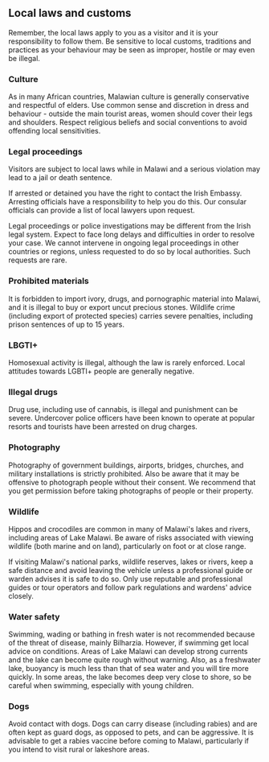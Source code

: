 ## Local laws and customs

Remember, the local laws apply to you as a visitor and it is your responsibility to follow them. Be sensitive to local customs, traditions and practices as your behaviour may be seen as improper, hostile or may even be illegal.

### **Culture**

As in many African countries, Malawian culture is generally conservative and respectful of elders. Use common sense and discretion in dress and behaviour - outside the main tourist areas, women should cover their legs and shoulders. Respect religious beliefs and social conventions to avoid offending local sensitivities.

### **Legal proceedings**

Visitors are subject to local laws while in Malawi and a serious violation may lead to a jail or death sentence.

If arrested or detained you have the right to contact the Irish Embassy. Arresting officials have a responsibility to help you do this. Our consular officials can provide a list of local lawyers upon request.

Legal proceedings or police investigations may be different from the Irish legal system. Expect to face long delays and difficulties in order to resolve your case. We cannot intervene in ongoing legal proceedings in other countries or regions, unless requested to do so by local authorities. Such requests are rare.

### **Prohibited materials**

It is forbidden to import ivory, drugs, and pornographic material into Malawi, and it is illegal to buy or export uncut precious stones. Wildlife crime (including export of protected species) carries severe penalties, including prison sentences of up to 15 years.

### **LBGTI+**

Homosexual activity is illegal, although the law is rarely enforced. Local attitudes towards LGBTI+ people are generally negative.

### **Illegal drugs**

Drug use, including use of cannabis, is illegal and punishment can be severe. Undercover police officers have been known to operate at popular resorts and tourists have been arrested on drug charges.

### **Photography**

Photography of government buildings, airports, bridges, churches, and military installations is strictly prohibited. Also be aware that it may be offensive to photograph people without their consent. We recommend that you get permission before taking photographs of people or their property.

### **Wildlife**

Hippos and crocodiles are common in many of Malawi's lakes and rivers, including areas of Lake Malawi. Be aware of risks associated with viewing wildlife (both marine and on land), particularly on foot or at close range.

If visiting Malawi's national parks, wildlife reserves, lakes or rivers, keep a safe distance and avoid leaving the vehicle unless a professional guide or warden advises it is safe to do so. Only use reputable and professional guides or tour operators and follow park regulations and wardens' advice closely.

### **Water safety**

Swimming, wading or bathing in fresh water is not recommended because of the threat of disease, mainly Bilharzia. However, if swimming get local advice on conditions. Areas of Lake Malawi can develop strong currents and the lake can become quite rough without warning. Also, as a freshwater lake, buoyancy is much less than that of sea water and you will tire more quickly. In some areas, the lake becomes deep very close to shore, so be careful when swimming, especially with young children.

### **Dogs**

Avoid contact with dogs. Dogs can carry disease (including rabies) and are often kept as guard dogs, as opposed to pets, and can be aggressive. It is advisable to get a rabies vaccine before coming to Malawi, particularly if you intend to visit rural or lakeshore areas.